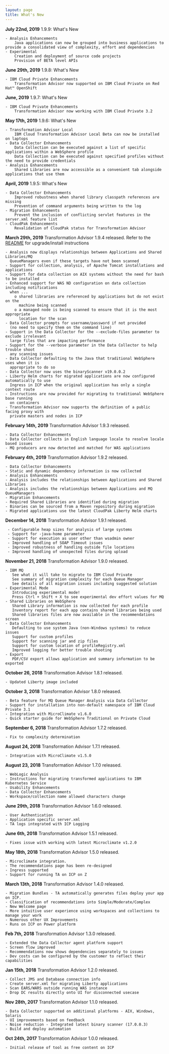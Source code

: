 ```yaml
---
layout: page
title: What's New
---
```


**July 22nd, 2019** 1.9.9: What's New

    - Analysis Enhancements
        Java applications can now be grouped into business applications to provide a consolidated view of complexity, effort and dependencies
    - Experimental
        Creation and deployment of source code projects
        Provision of BETA level APIs

**June 29th, 2019** 1.9.8: What's New

    - IBM Cloud Private Enhancements
        Transformation Advisor now supported on IBM Cloud Private on Red Hat™ OpenShift

**June, 2019** 1.9.7: What's New

    - IBM Cloud Private Enhancements
        Transformation Advisor now working with IBM Cloud Private 3.2

**May 17th, 2019** 1.9.6: What's New

    - Transformation Advisor Local
        IBM Cloud Transformation Advisor Local Beta can now be installed on laptops
    - Data Collector Enhancements
        Data Collection can be executed against a list of specific applications within a WebSphere profile
        Data Collection can be executed against specified profiles without the need to provide credentials
    - Analysis Enhancements
        Shared Libraries are now accessible as a convenient tab alongside applications that use them

**April, 2019** 1.9.5: What's New

    - Data Collector Enhancements
        Improved robustness when shared library classpath references are missing
        Prevention of command arguments being written to the log
    - Migration Enhancements
        Prevent the inclusion of conflicting servlet features in the server.xml feature list
    - CloudPak Enhancements
        Revalidation of CloudPak status for Transformation Advisor
	
**March 29th, 2019** Transformation Advisor 1.9.4 released. Refer to the [README](./1.9.4_README.md) for upgrade/install instructions

	- Analysis now displays relationships between Applications and Shared Libraries/MQ 
	  QueueManagers even if these targets have not been scanned
	- Support for collection, analysis, of Apache Tomcat installations and applications
	- Support for data collection on AIX systems without the need for bash to be installed
	- Enhanced support for WAS ND configuration on data collection including notifications 
	  when ...
		o shared libraries are referenced by applications but do not exist on the 
		  machine being scanned
		o a managed node is being scanned to ensure that it is the most appropriate 
		  location for the scan
	- Data Collector prompts for username/password if not provided 
	  (no need to specify them on the command line)
	- Support in the Data Collector for the --exclude-files parameter to exclude irrelevant 
	  large files that are impacting performance
	- Support for the --verbose parameter in the Data Collector to help trouble shoot 
	  any scanning issues
	- Data Collector defaulting to the Java that traditional WebSphere uses when it is
	  appropriate to do so
	- Data Collector now uses the binaryScanner v19.0.0.2
	- Liberty Helm charts for migrated applications are now configured automatically to use 
	  Ingress in ICP when the original application has only a single context route
	- Instructions are now provided for migrating to traditional WebSphere base running 
	  on containers
	- Transformation Advisor now supports the definition of a public facing proxy with 
	  private masters and nodes in ICP
	
**February 14th, 2019** Transformation Advisor 1.9.3 released.

	- Data Collector Enhancements
	- Data Collector collects in English language locale to resolve locale based issues
	- MQ producers are now detected and matched for WAS applications

**February 4th, 2019** Transformation Advisor 1.9.2 released.

	- Data Collector Enhancements
	- Static and dynamic dependency information is now collected
	- Analysis Enhancements
	- Analysis includes the relationships between Applications and Shared Libraries
	- Analysis includes the relationships between Applications and MQ QueueManagers
	- Migration Enhancements
	- Required Shared Libraries are identified during migration
	- Binaries can be sourced from a Maven repository during migration
	- Migrated applications use the latest CloudPak Liberty Helm charts

**December 14, 2018** Transformation Advisor 1.9.1 released.

     - Configurable heap sizes for analysis of large systems
     - Support for -java-home parameter
     - Support for execution as user other than wsadmin owner
     - Improved handling of SOAP Timeout issues
     - Improved robustness of handling outside file locations
     - Improved handling of unexpected files during upload

**November 21, 2018** Transformation Advisor 1.9.0 released.

    - IBM MQ
       See what it will take to migrate to IBM Cloud Private
       See summary of migration complexity for each Queue Manager  
       See details of all migration issues including suggested solution   
    - Experimental Mode
       Introducing experimental mode!  
       Press Ctrl + Shift + X to see experimental dev effort values for MQ     
    - Shared Libraries on WebSphere
       Shared Library information is now collected for each profile
       Inventory report for each app contains shared libraries being used
       Shared libraries files are now available in the recommendations screen   
    - Data Collector Enhancements
       Defaulting to use system Java (non-Windows systems) to reduce issues  
       Support for custom profiles
       Support for scanning jar and zip files 
       Support for custom location of profileRegistry.xml
       Improved logging for better trouble shooting
    - Export
       PDF/CSV export allows application and summary information to be exported
    
**October 26, 2018** Transformation Advisor 1.8.1 released.

    - Updated Liberty image included 
    
**October 3, 2018** Transformation Advisor 1.8.0 released.

    - Beta feature for MQ Queue Manager Analysis via Data Collector
    - Support for installation into non-default namespace of IBM Cloud Private 3.1
    - Integration with MicroClimate v1.6.0
    - Quick starter guide for WebSphere Traditional on Private Cloud

**September 6, 2018** Transformation Advisor 1.7.2 released.

    - Fix to complexity determination

**August 24, 2018** Transformation Advisor 1.7.1 released.

    - Integration with MicroClimate v1.5.0

**August 23, 2018** Transformation Advisor 1.7.0 released.

    - WebLogic Analysis
    - Instructions for migrating transformed applications to IBM Kubernetes Service
    - Usability Enhancements
    - Data Collector Enhancements
    - Workspace/collection name allowed characters change

**June 29th, 2018** Transformation Advisor 1.6.0 released.

    - User Authentication
    - Application specific server.xml
    - TA logs integrated with ICP Logging

**June 6th, 2018** Transformation Advisor 1.5.1 released.

    - Fixes issue with working with latest Microclimate v1.2.0

**May 18th, 2018** Transformation Advisor 1.5.0 released.

    - Microclimate integration. 
    - The recommendations page has been re-designed
    - Ingress supported
    - Support for running TA on ICP on Z

**March 13th, 2018** Transformation Advisor 1.4.0 released.

    - Migration Bundles - TA automatically generates files deploy your app on ICP.
    - Classification of recommendations into Simple/Moderate/Complex
    - New Welcome page
    - More intuitive user experience using workspaces and collections to manage your work
    - Numerous other UX Improvements
    - Runs on ICP on Power platform

**Feb 7th, 2018** Transformation Advisor 1.3.0 released.

    - Extended the Data Collector agent platform support
    - Screen flow improved 
    - Recommendations now shows dependencies separately to issues
    - Dev costs can be configured by the customer to reflect their capabilities

**Jan 15th, 2018** Transformation Advisor 1.2.0 released.

    - Collect JMS and Database connection info
    - Create server.xml for migrating Liberty applications
    - Scan EARS/WARS outside running WAS instance
    - Drop DC results directly onto UI for disconnected usecase

**Nov 28th, 2017** Transformation Advisor 1.1.0 released.

    - Data Collector supported on additional platforms - AIX, Windows, Solaris
    - UI improvements based on feedback
    - Noise reduction - Integrated latest binary scanner (17.0.0.3)
    - Build and deploy automation

**Oct 24th, 2017** Transformation Advisor 1.0.0 released.

    - Initial release of tool as free content on ICP
